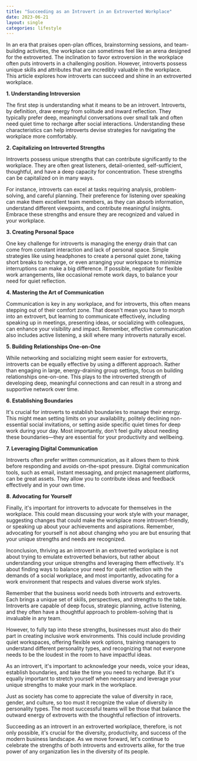 ```yaml
---
title: "Succeeding as an Introvert in an Extroverted Workplace"
date: 2023-06-21
layout: single
categories: lifestyle
---
```

In an era that praises open-plan offices, brainstorming sessions, and team-building activities, the workplace can sometimes feel like an arena designed for the extroverted. The inclination to favor extroversion in the workplace often puts introverts in a challenging position. However, introverts possess unique skills and attributes that are incredibly valuable in the workplace. This article explores how introverts can succeed and shine in an extroverted workplace.

**1. Understanding Introversion**

The first step is understanding what it means to be an introvert. Introverts, by definition, draw energy from solitude and inward reflection. They typically prefer deep, meaningful conversations over small talk and often need quiet time to recharge after social interactions. Understanding these characteristics can help introverts devise strategies for navigating the workplace more comfortably.

**2. Capitalizing on Introverted Strengths**

Introverts possess unique strengths that can contribute significantly to the workplace. They are often great listeners, detail-oriented, self-sufficient, thoughtful, and have a deep capacity for concentration. These strengths can be capitalized on in many ways.

For instance, introverts can excel at tasks requiring analysis, problem-solving, and careful planning. Their preference for listening over speaking can make them excellent team members, as they can absorb information, understand different viewpoints, and contribute meaningful insights. Embrace these strengths and ensure they are recognized and valued in your workplace.

**3. Creating Personal Space**

One key challenge for introverts is managing the energy drain that can come from constant interaction and lack of personal space. Simple strategies like using headphones to create a personal quiet zone, taking short breaks to recharge, or even arranging your workspace to minimize interruptions can make a big difference. If possible, negotiate for flexible work arrangements, like occasional remote work days, to balance your need for quiet reflection.

**4. Mastering the Art of Communication**

Communication is key in any workplace, and for introverts, this often means stepping out of their comfort zone. That doesn't mean you have to morph into an extrovert, but learning to communicate effectively, including speaking up in meetings, presenting ideas, or socializing with colleagues, can enhance your visibility and impact. Remember, effective communication also includes active listening, a skill where many introverts naturally excel.

**5. Building Relationships One-on-One**

While networking and socializing might seem easier for extroverts, introverts can be equally effective by using a different approach. Rather than engaging in large, energy-draining group settings, focus on building relationships one-on-one. This plays to the introverted strength of developing deep, meaningful connections and can result in a strong and supportive network over time.

**6. Establishing Boundaries**

It's crucial for introverts to establish boundaries to manage their energy. This might mean setting limits on your availability, politely declining non-essential social invitations, or setting aside specific quiet times for deep work during your day. Most importantly, don't feel guilty about needing these boundaries—they are essential for your productivity and wellbeing.

**7. Leveraging Digital Communication**

Introverts often prefer written communication, as it allows them to think before responding and avoids on-the-spot pressure. Digital communication tools, such as email, instant messaging, and project management platforms, can be great assets. They allow you to contribute ideas and feedback effectively and in your own time.

**8. Advocating for Yourself**

Finally, it's important for introverts to advocate for themselves in the workplace. This could mean discussing your work style with your manager, suggesting changes that could make the workplace more introvert-friendly, or speaking up about your achievements and aspirations. Remember, advocating for yourself is not about changing who you are but ensuring that your unique strengths and needs are recognized.

Inconclusion, thriving as an introvert in an extroverted workplace is not about trying to emulate extroverted behaviors, but rather about understanding your unique strengths and leveraging them effectively. It's about finding ways to balance your need for quiet reflection with the demands of a social workplace, and most importantly, advocating for a work environment that respects and values diverse work styles.

Remember that the business world needs both introverts and extroverts. Each brings a unique set of skills, perspectives, and strengths to the table. Introverts are capable of deep focus, strategic planning, active listening, and they often have a thoughtful approach to problem-solving that is invaluable in any team.

However, to fully tap into these strengths, businesses must also do their part in creating inclusive work environments. This could include providing quiet workspaces, offering flexible work options, training managers to understand different personality types, and recognizing that not everyone needs to be the loudest in the room to have impactful ideas.

As an introvert, it's important to acknowledge your needs, voice your ideas, establish boundaries, and take the time you need to recharge. But it's equally important to stretch yourself when necessary and leverage your unique strengths to make your mark in the workplace.

Just as society has come to appreciate the value of diversity in race, gender, and culture, so too must it recognize the value of diversity in personality types. The most successful teams will be those that balance the outward energy of extroverts with the thoughtful reflection of introverts.

Succeeding as an introvert in an extroverted workplace, therefore, is not only possible, it's crucial for the diversity, productivity, and success of the modern business landscape. As we move forward, let's continue to celebrate the strengths of both introverts and extroverts alike, for the true power of any organization lies in the diversity of its people.